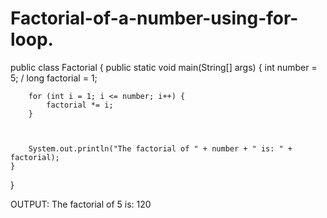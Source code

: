 # Factorial-of-a-number-using-for-loop.
public class Factorial {
    public static void main(String[] args) {
        int number = 5; /
        long factorial = 1;


       
        for (int i = 1; i <= number; i++) {
            factorial *= i;
        }


        
        System.out.println("The factorial of " + number + " is: " + factorial);
    }
}


OUTPUT:
The factorial of 5 is: 120
